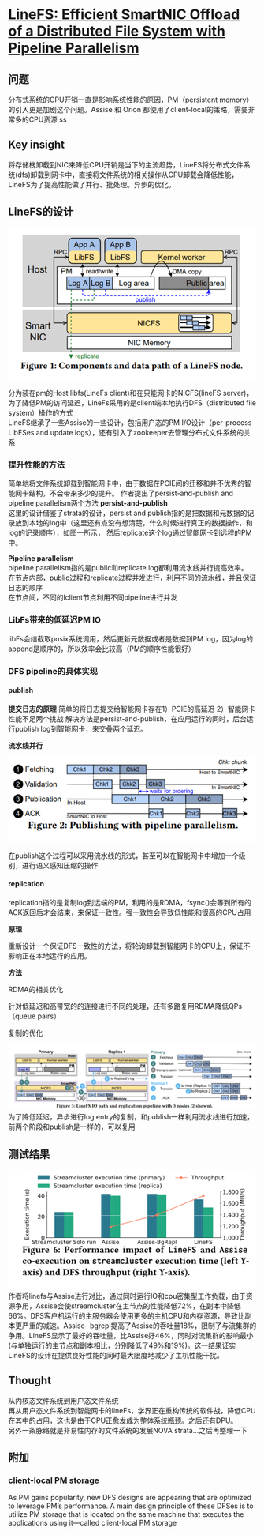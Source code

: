 # [LineFS: Efficient SmartNIC Offload of a Distributed File System with Pipeline Parallelism](https://www.cs.utexas.edu/users/witchel/pubs/kim21sosp-linefs.pdf)

##  问题

 分布式系统的CPU开销一直是影响系统性能的原因，PM（persistent memory）的引入更是加剧这个问题。Assise 和  Orion 都使用了client-local的策略，需要非常多的CPU资源
ss
## Key insight

将存储栈卸载到NIC来降低CPU开销是当下的主流趋势，LineFS将分布式文件系统(dfs)卸载到网卡中，直接将文件系统的相关操作从CPU卸载会降低性能，LineFS为了提高性能做了并行、批处理。异步的优化。

## LineFS的设计
![image](/images/2022-01-14-linefs/Snipaste_2022-01-14_15-16-14.png)


分为装在pm的Host libfs(LineFs client)和在只能网卡的NICFS(lineFS server)，为了降低PM的访问延迟，LineFs采用的是client端本地执行DFS（distributed file system）操作的方式  
LineFS继承了一些Assise的一些设计，包括用户态的PM I/O设计（per-process  LibFSes and update logs），还有引入了zookeeper去管理分布式文件系统的关系

### 提升性能的方法

简单地将文件系统卸载到智能网卡中，由于数据在PCIE间的迁移和并不优秀的智能网卡结构，不会带来多少的提升。
作者提出了persist-and-publish and pipeline parallelism两个方法
**persist-and-publish**  
这里的设计借鉴了strata的设计，persist and publish指的是把数据和元数据的记录放到本地的log中（这里还有点没有想清楚，什么时候进行真正的数据操作，和log的记录顺序），如图一所示， 然后replicate这个log通过智能网卡到远程的PM中。

**Pipeline parallelism**  
pipeline parallelism指的是public和replicate log都利用流水线并行提高效率。  
在节点内部，public过程和replicate过程并发进行，利用不同的流水线，并且保证日志的顺序  
在节点间，不同的lclient节点利用不同pipeline进行并发

### LibFs带来的低延迟PM IO

libFs会结截取posix系统调用，然后更新元数据或者是数据到PM log，因为log的append是顺序的，所以效率会比较高（PM的顺序性能很好）

### DFS pipeline的具体实现

#### publish

**提交日志的原理** 简单的将日志提交给智能网卡存在1）PCIE的高延迟 2）智能网卡性能不足两个挑战  解决方法是persist-and-publish，在应用运行的同时，后台运行publish log到智能网卡，来交叠两个延迟。

**流水线并行**

![image](/images/2022-01-14-linefs/Snipaste_2022-01-14_15-19-43.png)

在publish这个过程可以采用流水线的形式，甚至可以在智能网卡中增加一个级别，进行语义感知压缩的操作

#### replication
replication指的是复制log到远端的PM，利用的是RDMA，fsync()会等到所有的ACK返回后才会结束，来保证一致性。强一致性会导致低性能和很高的CPU占用

**原理**

重新设计一个保证DFS一致性的方法，将轮询卸载到智能网卡的CPU上，保证不影响正在本地运行的应用。

**方法**

RDMA的相关优化

针对低延迟和高带宽的的连接进行不同的处理，还有多路复用RDMA降低QPs（queue pairs）

复制的优化

![image](/images/2022-01-14-linefs/Snipaste_2022-01-14_15-20-36.png)
为了降低延迟，异步进行log entry的复制，和publish一样利用流水线进行加速，前两个阶段和publish是一样的，可以复用

## 测试结果
![image](/images/2022-01-14-linefs/Snipaste_2022-01-14_15-41-30.png)
作者将linefs与Assise进行对比，通过同时运行IO和cpu密集型工作负载，由于资源争用，Assise会使streamcluster在主节点的性能降低72%，在副本中降低66%。DFS客户机运行的主服务器会使用更多的主机CPU和内存资源，导致比副本更严重的减速。Assise- bgrepl提高了Assise的吞吐量18%，限制了与流集群的争用。LineFS显示了最好的吞吐量，比Assise好46%，同时对流集群的影响最小(与单独运行的主节点和副本相比，分别降低了49%和19%)。这一结果证实LineFS的设计在提供良好性能的同时最大限度地减少了主机性能干扰。


## Thought
从内核态文件系统到用户态文件系统  
再从用户态文件系统到智能网卡的lineFs，学界正在重构传统的软件战，降低CPU在其中的占用，这也是由于CPU正愈发成为整体系统瓶颈。之后还有DPU。  
另外一条脉络就是非易性内存的文件系统的发展NOVA strata...之后再整理一下


## 附加
### client-local PM storage 
As PM gains popularity, new DFS designs are appearing that are optimized to leverage PM’s performance. A main design principle of these DFSes is to utilize PM storage that is located on the same machine that executes the applications using it—called client-local PM storage